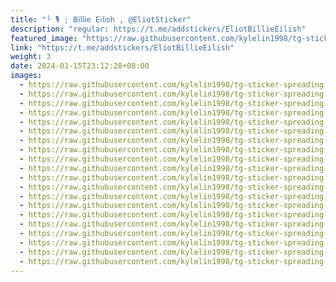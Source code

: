 ```yaml
---
title: "╰ 🎙 ; 𝖡𝗂𝗅𝗅𝗂𝖾 𝖤𝗂𝗅𝗂𝗌𝗁 , @EliotSticker"
description: "regular: https://t.me/addstickers/EliotBillieEilish"
featured_image: "https://raw.githubusercontent.com/kylelin1998/tg-sticker-spreading-worldwide-images/main/img/ef3fd6b2-5882-4ad9-b793-f79cb0f2851f.jpg"
link: "https://t.me/addstickers/EliotBillieEilish"
weight: 3
date: 2024-01-15T23:12:28+08:00
images:
  - https://raw.githubusercontent.com/kylelin1998/tg-sticker-spreading-worldwide-images/main/img/ef3fd6b2-5882-4ad9-b793-f79cb0f2851f.jpg
  - https://raw.githubusercontent.com/kylelin1998/tg-sticker-spreading-worldwide-images/main/img/85794c9c-9da0-46ba-9473-2fe5c6d51a19.jpg
  - https://raw.githubusercontent.com/kylelin1998/tg-sticker-spreading-worldwide-images/main/img/050e8a67-5958-488f-82a2-c089449b7100.jpg
  - https://raw.githubusercontent.com/kylelin1998/tg-sticker-spreading-worldwide-images/main/img/84613b8f-f1fa-438f-a39c-fdcd4fe54ac7.jpg
  - https://raw.githubusercontent.com/kylelin1998/tg-sticker-spreading-worldwide-images/main/img/3ca80981-e853-4f3b-8d12-6016b0f82901.jpg
  - https://raw.githubusercontent.com/kylelin1998/tg-sticker-spreading-worldwide-images/main/img/c30c3d85-a897-4f99-9aa7-331094bb8b5a.jpg
  - https://raw.githubusercontent.com/kylelin1998/tg-sticker-spreading-worldwide-images/main/img/ab06ffc4-f273-4182-9315-d2b64784f98e.jpg
  - https://raw.githubusercontent.com/kylelin1998/tg-sticker-spreading-worldwide-images/main/img/29a67db4-1577-4fdf-aebd-5617f245853e.jpg
  - https://raw.githubusercontent.com/kylelin1998/tg-sticker-spreading-worldwide-images/main/img/d9095308-0468-4deb-84ea-a6ad56b8d944.jpg
  - https://raw.githubusercontent.com/kylelin1998/tg-sticker-spreading-worldwide-images/main/img/b28bae38-6c5b-4567-ab5d-fb1eeef85386.jpg
  - https://raw.githubusercontent.com/kylelin1998/tg-sticker-spreading-worldwide-images/main/img/09199812-e3b8-4a38-ad02-0caeac97c078.jpg
  - https://raw.githubusercontent.com/kylelin1998/tg-sticker-spreading-worldwide-images/main/img/0a444e0f-7502-4805-9fae-0d871f7d9983.jpg
  - https://raw.githubusercontent.com/kylelin1998/tg-sticker-spreading-worldwide-images/main/img/51400394-e952-435a-8ad3-f5bec2b5c132.jpg
  - https://raw.githubusercontent.com/kylelin1998/tg-sticker-spreading-worldwide-images/main/img/be6ec11c-e4ea-43d4-8e71-90a4e0a15a3e.jpg
  - https://raw.githubusercontent.com/kylelin1998/tg-sticker-spreading-worldwide-images/main/img/455ebcf9-9144-4355-ba1a-0615aa8d2ca8.jpg
  - https://raw.githubusercontent.com/kylelin1998/tg-sticker-spreading-worldwide-images/main/img/4806a91b-d07d-436f-a221-7a457f012f5c.jpg
  - https://raw.githubusercontent.com/kylelin1998/tg-sticker-spreading-worldwide-images/main/img/e93687b4-7aa3-4a2d-8e4b-ecc9a82e6a00.jpg
  - https://raw.githubusercontent.com/kylelin1998/tg-sticker-spreading-worldwide-images/main/img/ffd8a8fe-69c8-4ec1-b4e2-6a1e9d42bf28.jpg
  - https://raw.githubusercontent.com/kylelin1998/tg-sticker-spreading-worldwide-images/main/img/be9a05ac-030d-4e83-a97d-45634efe1f37.jpg
  - https://raw.githubusercontent.com/kylelin1998/tg-sticker-spreading-worldwide-images/main/img/2ea8d330-19c4-494b-bca2-a51edc33e010.jpg
---
```

